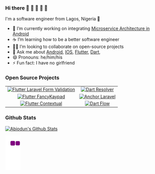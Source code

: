### Hi there 👋 👋 👋 👋 👋

I'm a software engineer from Lagos, Nigeria 🌆

- 🔭 I’m currently working on integrating [Microservice Architecture in Android](https://github.com/abiodundotdev/fluttermicroservice)
- ☕ I’m learning how to be a better software engineer
- 🧑‍💻 I’m looking to collaborate on open-source projects
- 💬 Ask me about [Android](https://developer.android.com/docs), [IOS](https://developer.apple.com/documentation/), [Flutter](https://flutter.dev), [Dart](https://dart.dev),
- 😄 Pronouns: he/him/his
- ⚡ Fun fact: I have no girlfriend

### Open Source Projects

|  |  |
| :---: | :---: |
| [![Flutter Laravel Form Validation](https://github-readme-stats.vercel.app/api/pin/?username=abiodundotdev&repo=flutter_laravel_form_validation)](https://github.com/abiodundotdev/flutter_laravel_form_validation) | [![Dart Resolver](https://github-readme-stats.vercel.app/api/pin/?username=abiodundotdev&repo=resolver)](https://github.com/abiodundotdev/resolver) |
| [![Flutter FancyKaypad](https://github-readme-stats.vercel.app/api/pin/?username=abiodundotdev&repo=fancykeypad)](https://github.com/abiodundotdev/fancykeypad) | [![Anchor Laravel](https://github-readme-stats.vercel.app/api/pin/?username=abiodundotdev&repo=laravel-anchor)](https://github.com/abiodundotdev/laravel-anchor) |
| [![Flutter Contextual](https://github-readme-stats.vercel.app/api/pin/?username=abiodundotdev&repo=contextual)](https://github.com/abiodundotdev/contextual) | [![Dart Flow](https://github-readme-stats.vercel.app/api/pin/?username=Moniepoint&repo=dart-flow)](https://github.com/Moniepoint/dart-flow) |


### Github Stats

[![Abiodun's Github Stats](https://github-readme-stats.vercel.app/api?username=abiodundotdev&count_private=true&theme=default&show_icons=true)](https://github.com/abiodundotdev)

![snake gif](https://github.com/abiodundotdev/abiodundotdev/blob/output/github-contribution-grid-snake.gif)

